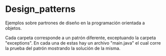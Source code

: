 # Design_patterns

Ejemplos sobre partrones de diseño en la programación orientada a objetos.

Cada carpeta corresponde a un patrón diferente, exceptuando la carpeta "exceptions".
En cada una de estas hay un archivo "main.java" el cual corre la prueba del patrón mostrando la solución de la misma.
